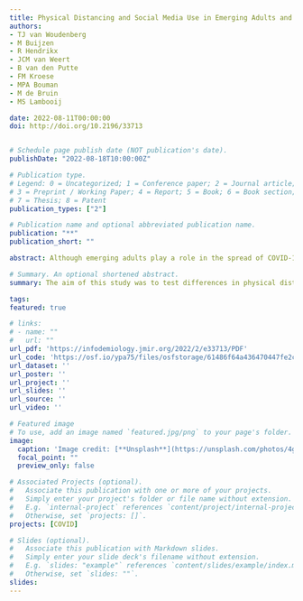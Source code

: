 ```yaml
---
title: Physical Distancing and Social Media Use in Emerging Adults and Adults During the COVID-19 Pandemic. Large-scale Cross-sectional and Longitudinal Survey Study
authors:
- TJ van Woudenberg
- M Buijzen
- R Hendrikx
- JCM van Weert
- B van den Putte
- FM Kroese
- MPA Bouman
- M de Bruin
- MS Lambooij

date: 2022-08-11T00:00:00
doi: http://doi.org/10.2196/33713


# Schedule page publish date (NOT publication's date).
publishDate: "2022-08-18T10:00:00Z"

# Publication type.
# Legend: 0 = Uncategorized; 1 = Conference paper; 2 = Journal article;
# 3 = Preprint / Working Paper; 4 = Report; 5 = Book; 6 = Book section;
# 7 = Thesis; 8 = Patent
publication_types: ["2"]

# Publication name and optional abbreviated publication name.
publication: "**"
publication_short: ""

abstract: Although emerging adults play a role in the spread of COVID-19, they are less likely to develop severe symptoms after infection. Emerging adults’ relatively high use of social media as a source of information raises concerns regarding COVID-19–related behavioral compliance (ie, physical distancing) in this age group. This study aimed to investigate physical distancing among emerging adults in comparison with adults and examine the role of using social media for COVID-19 news and information in this regard. In addition, this study explored the relationship between physical distancing and using different social media platforms and sources. The secondary data of a large-scale longitudinal national survey (N=123,848) between April and November 2020 were used. Participants indicated, ranging from 1 to 8 waves, how often they were successful in keeping a 1.5-m distance on a 7-point Likert scale. Participants aged between 18 and 24 years were considered emerging adults, and those aged >24 years were considered adults. In addition, a dummy variable was created to indicate per wave whether participants used social media for COVID-19 news and information. A subset of participants received follow-up questions to determine which platforms they used and what sources of news and information they had seen on social media. All preregistered hypotheses were tested with linear mixed-effects models and random intercept cross-lagged panel models. Emerging adults reported fewer physical distancing behaviors than adults (β=−.08, t86,213.83=−26.79; P<.001). Moreover, emerging adults were more likely to use social media for COVID-19 news and information (b=2.48; odds ratio 11.93 [95% CI=9.72-14.65]; SE 0.11; Wald=23.66; P<.001), which mediated the association with physical distancing but only to a small extent (indirect effect; b=−0.03, 95% CI −0.04 to −0.02). Contrary to our hypothesis, the longitudinal random intercept cross-lagged panel model showed no evidence that physical distancing was not influenced by social media use in the previous wave. However, evidence indicated that social media use affects subsequent physical distancing behavior. Moreover, additional analyses showed that the use of most social media platforms (ie, YouTube, Facebook, and Instagram) and interpersonal communication were negatively associated with physical distancing, whereas other platforms (ie, LinkedIn and Twitter) and government messages had no or small positive associations with physical distancing. In conclusion, we should be vigilant with regard to the physical distancing of emerging adults, but the study results did not indicate concerns regarding the role of social media for COVID-19 news and information. However, as the use of some social media platforms and sources showed negative associations with physical distancing, future studies should more carefully examine these factors to better understand the associations between social media use for news and information and behavioral interventions in times of crisis.

# Summary. An optional shortened abstract.
summary: The aim of this study was to test differences in physical distancing between emerging adults and adults, and test the role of using social media for COVID-19 news and information.

tags:
featured: true

# links:
# - name: ""
#   url: ""
url_pdf: 'https://infodemiology.jmir.org/2022/2/e33713/PDF'
url_code: 'https://osf.io/ypa75/files/osfstorage/61486f64a436470447fe2c67'
url_dataset: ''
url_poster: ''
url_project: ''
url_slides: ''
url_source: ''
url_video: ''

# Featured image
# To use, add an image named `featured.jpg/png` to your page's folder. 
image:
  caption: 'Image credit: [**Unsplash**](https://unsplash.com/photos/4gFmmn3FM7w)'
  focal_point: ""
  preview_only: false

# Associated Projects (optional).
#   Associate this publication with one or more of your projects.
#   Simply enter your project's folder or file name without extension.
#   E.g. `internal-project` references `content/project/internal-project/index.md`.
#   Otherwise, set `projects: []`.
projects: [COVID]

# Slides (optional).
#   Associate this publication with Markdown slides.
#   Simply enter your slide deck's filename without extension.
#   E.g. `slides: "example"` references `content/slides/example/index.md`.
#   Otherwise, set `slides: ""`.
slides:
---
```

